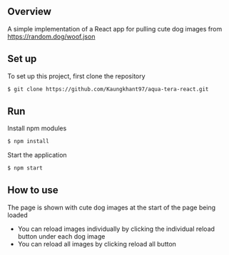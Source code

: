## Overview
A simple implementation of a React app for pulling cute dog images from https://random.dog/woof.json


## Set up
To set up this project, first clone the repository
```bash
$ git clone https://github.com/Kaungkhant97/aqua-tera-react.git
```


## Run

Install npm modules
```bash
$ npm install
```

Start the application
```bash
$ npm start
```
## How to use
The page is shown with cute dog images at the start of the page being loaded
- You can reload images individually by clicking the individual reload button under each dog image 
- You can reload all images by clicking reload all button
 
